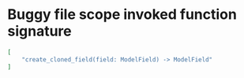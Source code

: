 # Buggy file scope invoked function signature

```json
[
    "create_cloned_field(field: ModelField) -> ModelField"
]
```
